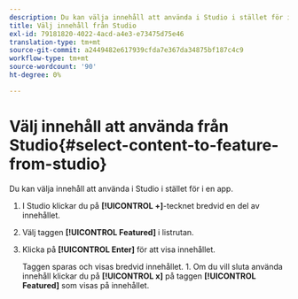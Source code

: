 ```yaml
---
description: Du kan välja innehåll att använda i Studio i stället för i en app.
title: Välj innehåll från Studio
exl-id: 79181820-4022-4acd-a4e3-e73475d75e46
translation-type: tm+mt
source-git-commit: a2449482e617939cfda7e367da34875bf187c4c9
workflow-type: tm+mt
source-wordcount: '90'
ht-degree: 0%

---
```


# Välj innehåll att använda från Studio{#select-content-to-feature-from-studio}

Du kan välja innehåll att använda i Studio i stället för i en app.

1. I Studio klickar du på **[!UICONTROL +]**-tecknet bredvid en del av innehållet.
1. Välj taggen **[!UICONTROL Featured]** i listrutan.
1. Klicka på **[!UICONTROL Enter]** för att visa innehållet.

   Taggen sparas och visas bredvid innehållet. 1. Om du vill sluta använda innehåll klickar du på **[!UICONTROL x]** på taggen **[!UICONTROL Featured]** som visas på innehållet.
